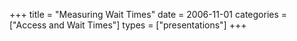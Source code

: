 +++
title = "Measuring Wait Times"
date = 2006-11-01
categories = ["Access and Wait Times"]
types = ["presentations"]
+++
